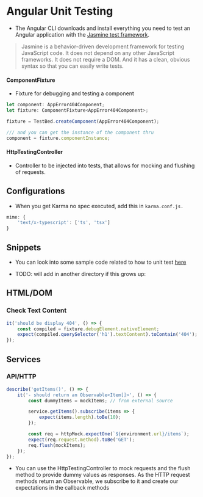 # Angular Unit Testing
- The Angular CLI downloads and install everything you need to test an Angular application with the [Jasmine test framework](https://jasmine.github.io/).

> Jasmine is a behavior-driven development framework for testing JavaScript code. It does not depend on any other JavaScript frameworks. It does not require a DOM. And it has a clean, obvious syntax so that you can easily write tests.

#### ComponentFixture
- Fixture for debugging and testing a component
```js
let component: AppError404Component;
let fixture: ComponentFixture<AppError404Component>;

fixture = TestBed.createComponent(AppError404Component);

/// and you can get the instance of the component thru
component = fixture.componentInstance;
```

#### HttpTestingController
- Controller to be injected into tests, that allows for mocking and flushing of requests.


## Configurations

- When you get Karma no spec executed, add this in ```karma.conf.js.```
```ts
mime: {
    'text/x-typescript': ['ts', 'tsx']
}
```

## Snippets
- You can look into some sample code related to how to unit test [here](https://angular.io/guide/testing)

- TODO: will add in another directory if this grows up:

## HTML/DOM
### Check Text Content
```js
it('should be display 404', () => {
    const compiled = fixture.debugElement.nativeElement;
    expect(compiled.querySelector('h1').textContent).toContain('404');
});
```

## Services

### API/HTTP
```js
describe('getItems()', () => {
    it('- should return an Observable<Item[]>', () => {
        const dummyItems = mockItems; // from external source

        service.getItems().subscribe(items => {
            expect(items.length).toBe(10);
        });

        const req = httpMock.expectOne(`${environment.url}/items`);
        expect(req.request.method).toBe('GET');
        req.flush(mockItems);
    });
});
```
- You can use the HttpTestingController to mock requests and the flush method to provide dummy values as responses. As the HTTP request methods return an Observable, we subscribe to it and create our expectations in the callback methods